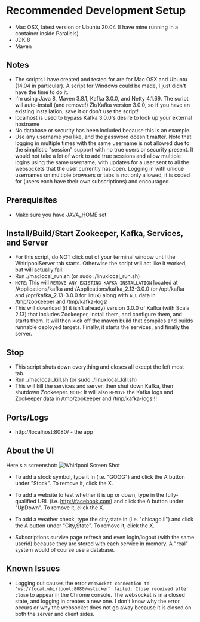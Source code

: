 # Recommended Development Setup
- Mac OSX, latest version or Ubuntu 20.04 (I have mine running in a container inside Parallels)
- JDK 8
- Maven

## Notes
- The scripts I have created and tested for are for Mac OSX and Ubuntu (14.04 in particular). A script for Windows could be made, I just didn't have the time to do it.
- I'm using Java 8, Maven 3.8.1, Kafka 3.0.0, and Netty 4.1.69. The script will auto-install (and remove!) Zk/Kafka version 3.0.0, so if you have an existing installation, save it or don't use the script!
- localhost is used to bypass Kafka 3.0.0's desire to look up your external hostname
- No database or security has been included because this is an example.
- Use any username you like, and the password doesn't matter. Note that logging in multiple times with the same username is not allowed due to the simplistic "session" support with no true users or security present.
It would not take a lot of work to add true sessions and allow multiple logins using the same username, with updates for a user sent to all the websockets that the user currently has open.
Logging in with unique usernames on multiple browsers or tabs is not only allowed, it is coded for (users each have their own subscriptions) and encouraged.

## Prerequisites
- Make sure you have JAVA_HOME set

## Install/Build/Start Zookeeper, Kafka, Services, and Server
- For this script, do NOT click out of your terminal window until the WhirlpoolServer tab starts. Otherwise the script will act like it worked, but will actually fail.
- Run ./maclocal_run.sh (or sudo ./linuxlocal_run.sh)
- `NOTE`: This will `REMOVE ANY EXISTING KAFKA INSTALLATION` located at /Applications/kafka and /Applications/kafka_2.13-3.0.0 (or /opt/kafka and /opt/kafka_2.13-3.0.0 for linux)
along with `ALL` data in /tmp/zookeeper and /tmp/kafka-logs!
- This will download (if it isn't already) version 3.0.0 of Kafka (with Scala 2.13) that includes Zookeeper, install them, and configure them, and starts them. It will then kick off the maven build that compiles
and builds runnable deployed targets. Finally, it starts the services, and finally the server.

## Stop
- This script shuts down everything and closes all except the left most tab.
- Run ./maclocal_kill.sh (or sudo ./linuxlocal_kill.sh)
- This will kill the services and server, then shut down Kafka, then shutdown Zookeeper. `NOTE`: It will also `REMOVE` the Kafka logs and Zookeeper data in /tmp/zookeeper and /tmp/kafka-logs!!!

## Ports/Logs
- http://localhost:8080/ - the app

## About the UI
Here's a screenshot:
![Whirlpool Screen Shot](https://github.com/jwboardman/whirlpool/blob/master/whirlpool.png?raw=true "Whirlpool")

- To add a stock symbol, type it in (i.e. "GOOG") and click the A button under "Stock". To remove it, click the X.
- To add a website to test whether it is up or down, type in the fully-qualified URL (i.e. http://facebook.com) and click the A button under "UpDown". To remove it, click the X.
- To add a weather check, type the city,state in (i.e. "chicago,il") and click the A button under "City,State". To remove it, click the X.

- Subscriptions survive page refresh and even login/logout (with the same userid) because they are stored with each service in memory. A "real" system
would of course use a database.

## Known Issues
- Logging out causes the error `WebSocket connection to 'ws://local.whirlpool:8080/wsticker' failed: Close received after close` to appear in the Chrome console. The websocket is in a
closed state, and logging in creates a new one. I don't know why the error occurs or why the websocket does not go away because it is closed on both the server and client sides.
